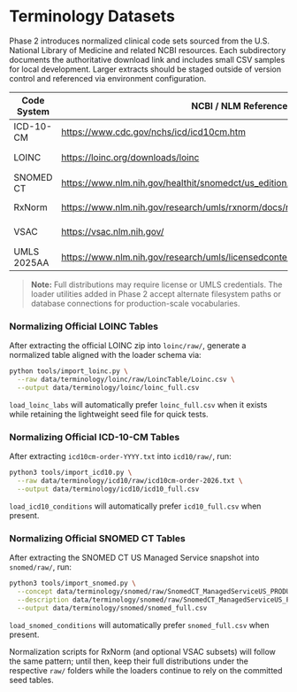 # Terminology Datasets

Phase 2 introduces normalized clinical code sets sourced from the U.S. National Library of Medicine and related NCBI resources. Each subdirectory documents the authoritative download link and includes small CSV samples for local development. Larger extracts should be staged outside of version control and referenced via environment configuration.

| Code System | NCBI / NLM Reference | Local Layout |
|-------------|----------------------|--------------|
| ICD-10-CM   | https://www.cdc.gov/nchs/icd/icd10cm.htm | `icd10/icd10_conditions.csv` (seed) / `icd10/raw/` (official) |
| LOINC       | https://loinc.org/downloads/loinc | `loinc/loinc_labs.csv` (seed) / `loinc/raw/` (official) |
| SNOMED CT   | https://www.nlm.nih.gov/healthit/snomedct/us_edition.html | `snomed/snomed_conditions.csv` (seed) / `snomed/raw/` (official) |
| RxNorm      | https://www.nlm.nih.gov/research/umls/rxnorm/docs/rxnormfiles.html | `rxnorm/rxnorm_medications.csv` (seed) / `rxnorm/raw/` (official) |
| VSAC        | https://vsac.nlm.nih.gov/ | `vsac/raw/` (official value set releases) |
| UMLS 2025AA | https://www.nlm.nih.gov/research/umls/licensedcontent/umlsknowledgesources.html | `umls/raw/` (full UMLS release) |

> **Note:** Full distributions may require license or UMLS credentials. The loader utilities added in Phase 2 accept alternate filesystem paths or database connections for production-scale vocabularies.

### Normalizing Official LOINC Tables

After extracting the official LOINC zip into `loinc/raw/`, generate a normalized table aligned with the loader schema via:

```bash
python tools/import_loinc.py \
  --raw data/terminology/loinc/raw/LoincTable/Loinc.csv \
  --output data/terminology/loinc/loinc_full.csv
```

`load_loinc_labs` will automatically prefer `loinc_full.csv` when it exists while retaining the lightweight seed file for quick tests.

### Normalizing Official ICD-10-CM Tables

After extracting `icd10cm-order-YYYY.txt` into `icd10/raw/`, run:

```bash
python3 tools/import_icd10.py \
  --raw data/terminology/icd10/raw/icd10cm-order-2026.txt \
  --output data/terminology/icd10/icd10_full.csv
```

`load_icd10_conditions` will automatically prefer `icd10_full.csv` when present.

### Normalizing Official SNOMED CT Tables

After extracting the SNOMED CT US Managed Service snapshot into `snomed/raw/`, run:

```bash
python3 tools/import_snomed.py \
  --concept data/terminology/snomed/raw/SnomedCT_ManagedServiceUS_PRODUCTION_US1000124_20250901T120000Z/Snapshot/Terminology/sct2_Concept_Snapshot_US1000124_20250901.txt \
  --description data/terminology/snomed/raw/SnomedCT_ManagedServiceUS_PRODUCTION_US1000124_20250901T120000Z/Snapshot/Terminology/sct2_Description_Snapshot-en_US1000124_20250901.txt \
  --output data/terminology/snomed/snomed_full.csv
```

`load_snomed_conditions` will automatically prefer `snomed_full.csv` when present.

Normalization scripts for RxNorm (and optional VSAC subsets) will follow the same pattern; until then, keep their full distributions under the respective `raw/` folders while the loaders continue to rely on the committed seed tables.

